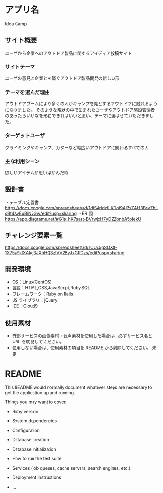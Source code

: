 
# アプリ名
Idea Camp

## サイト概要

ユーザから企業へのアウトドア製品に関するアイディア投稿サイト

### サイトテーマ

ユーザの意見と企業とを繋ぐアウトドア製品開発の新しい形

### テーマを選んだ理由

アウトドアブームにより多くの人がキャンプを始とするアウトドアに触れるようになりました。
そのような現状の中で生まれたユーザやアウトドア施設管理者のあったらいいなを形にできればいいと思い、テーマに選ばせていただきました。

### ターゲットユーザ

クライミングやキャンプ、カヌーなど幅広いアウトドアに関わるすべての人

### 主な利用シーン

欲しいアイテムが思い浮かんだ時

## 設計書

・テーブル定義書
https://docs.google.com/spreadsheets/d/1diS4rjdxILKOoi9Aj7vZAH3BsyZhLsBt4AyEuBiN7Gw/edit?usp=sharing
・ER 図
https://app.diagrams.net/#G1p_hK7sast-BVrwjcH7yDZ2bnbA5oIekU

## チャレンジ要素一覧

https://docs.google.com/spreadsheets/d/1CUc5gSQX8-1X75aYklXAkg3JXhHQ3zlVV2ByJxGRCzs/edit?usp=sharing

## 開発環境

- OS：Linux(CentOS)
- 言語：HTML,CSS,JavaScript,Ruby,SQL
- フレームワーク：Ruby on Rails
- JS ライブラリ：jQuery
- IDE：Cloud9

## 使用素材

- 外部サービスの画像素材・音声素材を使用した場合は、必ずサービス名と URL を明記してください。
- 使用しない場合は、使用素材の項目を README から削除してください。
  未定




# README

This README would normally document whatever steps are necessary to get the
application up and running.

Things you may want to cover:

* Ruby version

* System dependencies

* Configuration

* Database creation

* Database initialization

* How to run the test suite

* Services (job queues, cache servers, search engines, etc.)

* Deployment instructions

* ...
